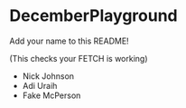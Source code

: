 # DecemberPlayground

Add your name to this README!

(This checks your FETCH is working)

- Nick Johnson
- Adi Uraih
- Fake McPerson

